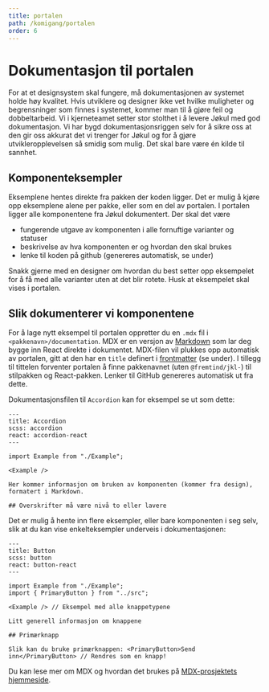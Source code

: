 ```yaml
---
title: portalen
path: /komigang/portalen
order: 6
---
```


# Dokumentasjon til portalen

For at et designsystem skal fungere, må dokumentasjonen av systemet holde høy kvalitet. Hvis utviklere og designer ikke vet hvilke muligheter og begrensninger som finnes i systemet, kommer man til å gjøre feil og dobbeltarbeid. Vi i kjerneteamet setter stor stolthet i å levere Jøkul med god dokumentasjon. Vi har bygd dokumentasjonsriggen selv for å sikre oss at den gir oss akkurat det vi trenger for Jøkul og for å gjøre utvikleropplevelsen så smidig som mulig. Det skal bare være én kilde til sannhet.

## Komponenteksempler

Eksemplene hentes direkte fra pakken der koden ligger. Det er mulig å kjøre opp eksemplene alene per pakke, eller som en del av portalen. I portalen ligger alle komponentene fra Jøkul dokumentert. Der skal det være

-   fungerende utgave av komponenten i alle fornuftige varianter og statuser
-   beskrivelse av hva komponenten er og hvordan den skal brukes
-   lenke til koden på github (genereres automatisk, se under)

Snakk gjerne med en designer om hvordan du best setter opp eksempelet for å få med alle varianter uten at det blir rotete. Husk at eksempelet skal vises i portalen.

## Slik dokumenterer vi komponentene

For å lage nytt eksempel til portalen oppretter du en `.mdx` fil i `<pakkenavn>/documentation`. MDX er en versjon av [Markdown](https://www.markdownguide.org) som lar deg bygge inn React direkte i dokumentet. MDX-filen vil plukkes opp automatisk av portalen, gitt at den har en `title` definert i [frontmatter](https://www.gatsbyjs.org/docs/adding-markdown-pages/#frontmatter-for-metadata-in-markdown-files) (se under). I tillegg til tittelen forventer portalen å finne pakkenavnet (uten `@fremtind/jkl-`) til stilpakken og React-pakken. Lenker til GitHub genereres automatisk ut fra dette.

Dokumentasjonsfilen til `Accordion` kan for eksempel se ut som dette:

```mdx
---
title: Accordion
scss: accordion
react: accordion-react
---

import Example from "./Example";

<Example />

Her kommer informasjon om bruken av komponenten (kommer fra design), formatert i Markdown.

## Overskrifter må være nivå to eller lavere
```

Det er mulig å hente inn flere eksempler, eller bare komponenten i seg selv, slik at du kan vise enkelteksempler underveis i dokumentasjonen:

```mdx
---
title: Button
scss: button
react: button-react
---

import Example from "./Example";
import { PrimaryButton } from "../src";

<Example /> // Eksempel med alle knappetypene

Litt generell informasjon om knappene

## Primærknapp

Slik kan du bruke primærknappen: <PrimaryButton>Send inn</PrimaryButton> // Rendres som en knapp!
```

Du kan lese mer om MDX og hvordan det brukes på [MDX-prosjektets hjemmeside](https://mdxjs.com/).
